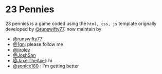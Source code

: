 # 23 Pennies

23 pennies is a game coded using the `html, css, js` template orignally developed by [@runswifty77](https://replit.com/@runswifty77). now maintain by 
 * [@runswifty77](https://replit.com/@runswifty77)
 * [@1gn](https://replit.com/@1gn): please follow me
 * [@jjroley](https://replit.com/@jjroley)
 * [@JoshSan](https://replit.com/@Joshsan)
 * [@JaxelTheAxel](https://replit.com/@JaxelTheAxel): hi
 * [@sonicx180](https://replit.com/@sonicx180) : I'm getting better
